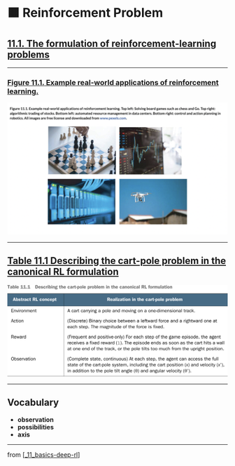 # 🟧 Reinforcement Problem

## [**11.1.** The formulation of reinforcement-learning problems](https://livebook.manning.com/book/deep-learning-with-javascript/chapter-11/10)

---

### [**Figure 11.1.** Example real-world applications of reinforcement learning.](https://livebook.manning.com/book/deep-learning-with-javascript/chapter-11/ch11fig01)

<img src="../../../assets/figures/Figure_11-1.png">

---

## [**Table 11.1** Describing the cart-pole problem in the canonical RL formulation](https://livebook.manning.com/book/deep-learning-with-javascript/chapter-11/ch11table01)

<img src="../../../assets/tables/table_11-1.png"/>

---

## **Vocabulary**

- <b>observation</b>
- <b>possibilities</b>
- <b>axis</b>

<link rel="stylesheet" type="text/css" media="all" href="../../../assets/css/custom.css" />

---

from [[_11_basics-deep-rl]]

[//begin]: # "Autogenerated link references for markdown compatibility"
[_11_basics-deep-rl]: ../_11_basics-deep-rl.md "🟧 Basics Reinforcement Learning"
[//end]: # "Autogenerated link references"
